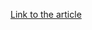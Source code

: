 [Link to the article](https://blog.trendmicro.com/trendlabs-security-intelligence/spam-remote-access-trojan-adwind-jrat)

